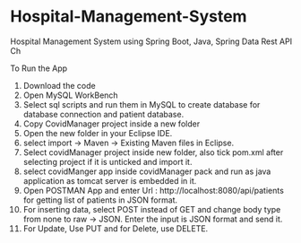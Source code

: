 # Hospital-Management-System
Hospital Management System using Spring Boot, Java, Spring Data Rest API
Ch

To Run the App

1. Download the code 
2. Open MySQL WorkBench
3. Select sql scripts and run them in MySQL to create database for database connection and patient database.
4. Copy CovidManager project inside a new folder
5. Open the new folder in your Eclipse IDE.
6. select import -> Maven -> Existing Maven files in Eclipse.
7. Select covidManager project inside new folder, also tick pom.xml after selecting project if it is unticked and import it.
8. select covidManger app inside covidManager pack and run as java application as tomcat server is embedded in it.
9. Open POSTMAN App and enter Url : http://localhost:8080/api/patients for getting list of patients in JSON format.
10. For inserting data, select POST instead of GET and change body type from none to raw -> JSON. Enter the input is JSON format and send it.
11. For Update, Use PUT and for Delete, use DELETE.
